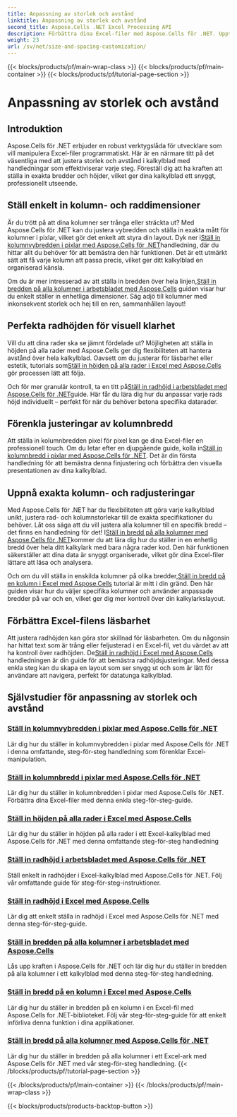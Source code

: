 ```yaml
---
title: Anpassning av storlek och avstånd
linktitle: Anpassning av storlek och avstånd
second_title: Aspose.Cells .NET Excel Processing API
description: Förbättra dina Excel-filer med Aspose.Cells för .NET. Upptäck enkla handledningar för att anpassa storlek och avstånd, ställa in kolumnbredder och radhöjder utan ansträngning.
weight: 23
url: /sv/net/size-and-spacing-customization/
---
```


{{< blocks/products/pf/main-wrap-class >}}
{{< blocks/products/pf/main-container >}}
{{< blocks/products/pf/tutorial-page-section >}}

# Anpassning av storlek och avstånd

## Introduktion

Aspose.Cells för .NET erbjuder en robust verktygslåda för utvecklare som vill manipulera Excel-filer programmatiskt. Här är en närmare titt på det väsentliga med att justera storlek och avstånd i kalkylblad med handledningar som effektiviserar varje steg. Föreställ dig att ha kraften att ställa in exakta bredder och höjder, vilket ger dina kalkylblad ett snyggt, professionellt utseende.

## Ställ enkelt in kolumn- och raddimensioner

 Är du trött på att dina kolumner ser trånga eller sträckta ut? Med Aspose.Cells för .NET kan du justera vybredden och ställa in exakta mått för kolumner i pixlar, vilket gör det enkelt att styra din layout. Dyk ner i[Ställ in kolumnvybredden i pixlar med Aspose.Cells för .NET](./setting-column-view-width/)handledning, där du hittar allt du behöver för att bemästra den här funktionen. Det är ett utmärkt sätt att få varje kolumn att passa precis, vilket ger ditt kalkylblad en organiserad känsla.

 Om du är mer intresserad av att ställa in bredden över hela linjen,[Ställ in bredden på alla kolumner i arbetsbladet med Aspose.Cells](./setting-width-of-all-columns-in-worksheet/) guiden visar hur du enkelt ställer in enhetliga dimensioner. Säg adjö till kolumner med inkonsekvent storlek och hej till en ren, sammanhållen layout!

## Perfekta radhöjden för visuell klarhet

 Vill du att dina rader ska se jämnt fördelade ut? Möjligheten att ställa in höjden på alla rader med Aspose.Cells ger dig flexibiliteten att hantera avstånd över hela kalkylblad. Oavsett om du justerar för läsbarhet eller estetik, tutorials som[Ställ in höjden på alla rader i Excel med Aspose.Cells](./setting-height-of-all-rows/) gör processen lätt att följa.

 Och för mer granulär kontroll, ta en titt på[Ställ in radhöjd i arbetsbladet med Aspose.Cells för .NET](./setting-height-of-all-rows-in-worksheet/)guide. Här får du lära dig hur du anpassar varje rads höjd individuellt – perfekt för när du behöver betona specifika datarader.

## Förenkla justeringar av kolumnbredd

 Att ställa in kolumnbredden pixel för pixel kan ge dina Excel-filer en professionell touch. Om du letar efter en djupgående guide, kolla in[Ställ in kolumnbredd i pixlar med Aspose.Cells för .NET](./setting-column-width/). Det är din första handledning för att bemästra denna finjustering och förbättra den visuella presentationen av dina kalkylblad.

## Uppnå exakta kolumn- och radjusteringar

 Med Aspose.Cells för .NET har du flexibiliteten att göra varje kalkylblad unikt, justera rad- och kolumnstorlekar till de exakta specifikationer du behöver. Låt oss säga att du vill justera alla kolumner till en specifik bredd – det finns en handledning för det! I[Ställ in bredd på alla kolumner med Aspose.Cells för .NET](./setting-width-of-all-columns/)kommer du att lära dig hur du ställer in en enhetlig bredd över hela ditt kalkylark med bara några rader kod. Den här funktionen säkerställer att dina data är snyggt organiserade, vilket gör dina Excel-filer lättare att läsa och analysera.

 Och om du vill ställa in enskilda kolumner på olika bredder,[Ställ in bredd på en kolumn i Excel med Aspose.Cells](./setting-width-of-column/) tutorial är mitt i din gränd. Den här guiden visar hur du väljer specifika kolumner och använder anpassade bredder på var och en, vilket ger dig mer kontroll över din kalkylarkslayout. 

## Förbättra Excel-filens läsbarhet

 Att justera radhöjden kan göra stor skillnad för läsbarheten. Om du någonsin har hittat text som är trång eller feljusterad i en Excel-fil, vet du värdet av att ha kontroll över radhöjden. De[Ställ in radhöjd i Excel med Aspose.Cells](./setting-height-of-row/) handledningen är din guide för att bemästra radhöjdsjusteringar. Med dessa enkla steg kan du skapa en layout som ser snygg ut och som är lätt för användare att navigera, perfekt för datatunga kalkylblad.

## Självstudier för anpassning av storlek och avstånd
### [Ställ in kolumnvybredden i pixlar med Aspose.Cells för .NET](./setting-column-view-width/)
Lär dig hur du ställer in kolumnvybredden i pixlar med Aspose.Cells för .NET i denna omfattande, steg-för-steg handledning som förenklar Excel-manipulation.
### [Ställ in kolumnbredd i pixlar med Aspose.Cells för .NET](./setting-column-width/)
Lär dig hur du ställer in kolumnbredden i pixlar med Aspose.Cells för .NET. Förbättra dina Excel-filer med denna enkla steg-för-steg-guide.
### [Ställ in höjden på alla rader i Excel med Aspose.Cells](./setting-height-of-all-rows/)
Lär dig hur du ställer in höjden på alla rader i ett Excel-kalkylblad med Aspose.Cells för .NET med denna omfattande steg-för-steg handledning
### [Ställ in radhöjd i arbetsbladet med Aspose.Cells för .NET](./setting-height-of-all-rows-in-worksheet/)
Ställ enkelt in radhöjder i Excel-kalkylblad med Aspose.Cells för .NET. Följ vår omfattande guide för steg-för-steg-instruktioner.
### [Ställ in radhöjd i Excel med Aspose.Cells](./setting-height-of-row/)
Lär dig att enkelt ställa in radhöjd i Excel med Aspose.Cells för .NET med denna steg-för-steg-guide.
### [Ställ in bredden på alla kolumner i arbetsbladet med Aspose.Cells](./setting-width-of-all-columns-in-worksheet/)
Lås upp kraften i Aspose.Cells för .NET och lär dig hur du ställer in bredden på alla kolumner i ett kalkylblad med denna steg-för-steg handledning.
### [Ställ in bredd på en kolumn i Excel med Aspose.Cells](./setting-width-of-column/)
Lär dig hur du ställer in bredden på en kolumn i en Excel-fil med Aspose.Cells for .NET-biblioteket. Följ vår steg-för-steg-guide för att enkelt införliva denna funktion i dina applikationer.
### [Ställ in bredd på alla kolumner med Aspose.Cells för .NET](./setting-width-of-all-columns/)
Lär dig hur du ställer in bredden på alla kolumner i ett Excel-ark med Aspose.Cells för .NET med vår steg-för-steg handledning.
{{< /blocks/products/pf/tutorial-page-section >}}

{{< /blocks/products/pf/main-container >}}
{{< /blocks/products/pf/main-wrap-class >}}

{{< blocks/products/products-backtop-button >}}
